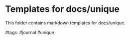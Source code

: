 # Templates for docs/unique

This folder contains markdown templates for docs/unique.

#tags: #journal #unique
